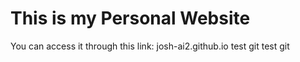 # This is my Personal Website
You can access it through this link: josh-ai2.github.io
test git
test git 